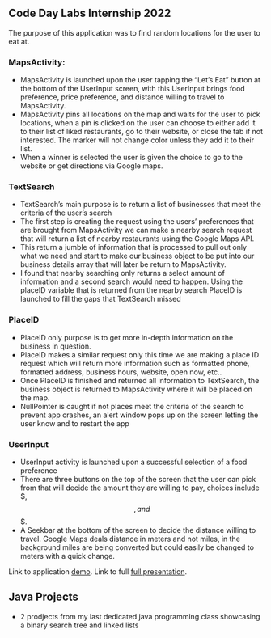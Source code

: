 ## Code Day Labs Internship 2022
The purpose of this application was to find random locations for the user to eat at. 
### MapsActivity:
 - MapsActivity is launched upon the user tapping the “Let’s Eat” button at the bottom of the UserInput screen, with this UserInput brings food preference, price preference, and distance willing to travel to MapsActivity.
 - MapsActivity pins all locations on the map and waits for the user to pick locations, when a pin is clicked on the user can choose to either add it to their list of liked restaurants, go to their website, or close the tab if not interested. The marker will not change color unless they add it to their list.
 - When a winner is selected the user is given the choice to go to the website or get directions via Google maps.

### TextSearch
- TextSearch’s main purpose is to return a list of businesses that meet the criteria of the user’s search
- The first step is creating the request using the users’ preferences that are brought from MapsActivity we can make a nearby search request that will return a list of nearby restaurants using the Google Maps API.
- This return a jumble of information that is processed to pull out only what we need and start to make our business object to be put into our business details array that will later be return to MapsActivity.
- I found that nearby searching only returns a select amount of information and a second search would need to happen. Using the placeID variable that is returned from the nearby search PlaceID is launched to fill the gaps that TextSearch missed
### PlaceID
- PlaceID only purpose is to get more in-depth information on the business in question. 
- PlaceID makes a similar request only this time we are making a place ID request which will return more information such as formatted phone, formatted address, business hours, website, open now, etc..
- Once PlaceID is finished and returned all information to TextSearch, the business object is returned to MapsActivity where it will be placed on the map.
- NullPointer is caught if not places meet the criteria of the search to prevent app crashes, an alert window pops up on the screen letting the user know and to restart the app
### UserInput
- UserInput activity is launched upon a successful selection of a food preference
- There are three buttons on the top of the screen that the user can pick from that will decide the amount they are willing to pay, choices include $, $$, and $$$. 
- A Seekbar at the bottom of the screen to decide the distance willing to travel. Google Maps deals distance in meters and not miles, in the background miles are being converted but could easily be changed to meters with a quick change.

Link to application [demo](https://youtu.be/2T9k_QbGCe8).
Link to full [full presentation](https://drive.google.com/file/d/1Hh4nDhOhqB-uP2VT50_7biyhTkalrU2Z/view?usp=sharing).

## Java Projects
- 2 prodjects from my last dedicated java programming class showcasing a binary search tree and linked lists

